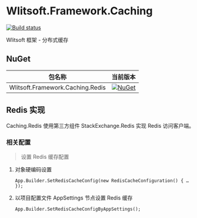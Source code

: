 # Wlitsoft.Framework.Caching
[![Build status](https://ci.appveyor.com/api/projects/status/v575krel0vjv6ew5?svg=true)](https://ci.appveyor.com/project/Wlitsoft/caching)

Wlitsoft 框架 - 分布式缓存

## NuGet

包名称  | 当前版本 |
-------- | :------------ |
Wlitsoft.Framework.Caching.Redis | [![NuGet](https://img.shields.io/nuget/v/Wlitsoft.Framework.Caching.Redis.svg)](https://www.nuget.org/packages/Wlitsoft.Framework.Caching.Redis)

## Redis 实现

Caching.Redis 使用第三方组件 StackExchange.Redis 实现 Redis 访问客户端。

### 相关配置

> 设置 Redis 缓存配置

1. 对象硬编码设置

   `App.Builder.SetRedisCacheConfig(new RedisCacheConfiguration() { … });`

2. 以项目配置文件 AppSettings 节点设置 Redis 缓存

   `App.Builder.SetRedisCacheConfigByAppSettings();`

   ​